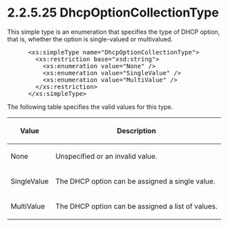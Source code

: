 <html dir="LTR" xmlns:mshelp="http://msdn.microsoft.com/mshelp" xmlns:ddue="http://ddue.schemas.microsoft.com/authoring/2003/5" xmlns:xlink="http://www.w3.org/1999/xlink" xmlns:tool="http://www.microsoft.com/tooltip">
 <body>
 <div id="header">
 <h1 class="heading">2.2.5.25 DhcpOptionCollectionType</h1>
 </div>
 <div id="mainSection">
 <div id="mainBody">
 <div id="allHistory" class="saveHistory"></div>
 <div id="sectionSection0" class="section" name="collapseableSection">
 

<p>This simple type is an enumeration that specifies the type
of DHCP option, that is, whether the option is single-valued or multivalued.</p>

<dl>
<dd>
<div><pre> &lt;xs:simpleType name=&quot;DhcpOptionCollectionType&quot;&gt;
   &lt;xs:restriction base=&quot;xsd:string&quot;&gt;
     &lt;xs:enumeration value=&quot;None&quot; /&gt;
     &lt;xs:enumeration value=&quot;SingleValue&quot; /&gt;
     &lt;xs:enumeration value=&quot;MultiValue&quot; /&gt;
   &lt;/xs:restriction&gt;
 &lt;/xs:simpleType&gt;
</pre></div>
</dd></dl>

<p>The following table specifies the valid values for this
type.</p>

<table>
 <thead>
 <tr>
 <th>
 <p>Value</p>
 </th>
 <th>
 <p>Description</p>
 </th>
 </tr>
 </thead>
 <tr>
 <td>
 <p>None</p>
 </td>
 <td>
 <p>Unspecified or an invalid value.</p>
 </td>
 </tr>
 <tr>
 <td>
 <p>SingleValue</p>
 </td>
 <td>
 <p>The DHCP option can be assigned a single value.</p>
 </td>
 </tr>
 <tr>
 <td>
 <p>MultiValue</p>
 </td>
 <td>
 <p>The DHCP option can be assigned a list of values.</p>
 </td>
 </tr>
</table>

<p> </p>


 </div>
 </div>
 </div>
 </body>
</html>